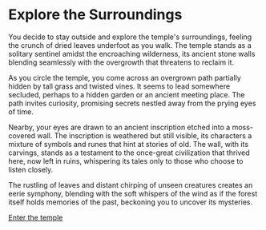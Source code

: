 # Explore the Surroundings

You decide to stay outside and explore the temple's surroundings, feeling the crunch of dried leaves underfoot as you walk. The temple stands as a solitary sentinel amidst the encroaching wilderness, its ancient stone walls blending seamlessly with the overgrowth that threatens to reclaim it.

As you circle the temple, you come across an overgrown path partially hidden by tall grass and twisted vines. It seems to lead somewhere secluded, perhaps to a hidden garden or an ancient meeting place. The path invites curiosity, promising secrets nestled away from the prying eyes of time.

Nearby, your eyes are drawn to an ancient inscription etched into a moss-covered wall. The inscription is weathered but still visible, its characters a mixture of symbols and runes that hint at stories of old. The wall, with its carvings, stands as a testament to the once-great civilization that thrived here, now left in ruins, whispering its tales only to those who choose to listen closely.

The rustling of leaves and distant chirping of unseen creatures creates an eerie symphony, blending with the soft whispers of the wind as if the forest itself holds memories of the past, beckoning you to uncover its mysteries.

[Enter the temple](enter-temple.md)
